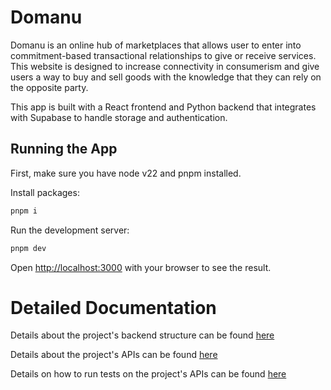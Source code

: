 # Domanu

Domanu is an online hub of marketplaces that allows user to enter into commitment-based transactional relationships to give or receive services.
This website is designed to increase connectivity in consumerism and give users a way to buy and sell goods with the knowledge that they can rely on the opposite party.

This app is built with a React frontend and Python backend that integrates with Supabase to handle storage and authentication.


## Running the App

First, make sure you have node v22 and pnpm installed. 

Install packages:

```bash
pnpm i
```

Run the development server:

```bash
pnpm dev
```

Open [http://localhost:3000](http://localhost:3000) with your browser to see the result.

# Detailed Documentation

Details about the project's backend structure can be found [here](backend/README.md)

Details about the project's APIs can be found [here](backend/api/README.md)

Details on how to run tests on the project's APIs can be found [here](backend/test/README.md)